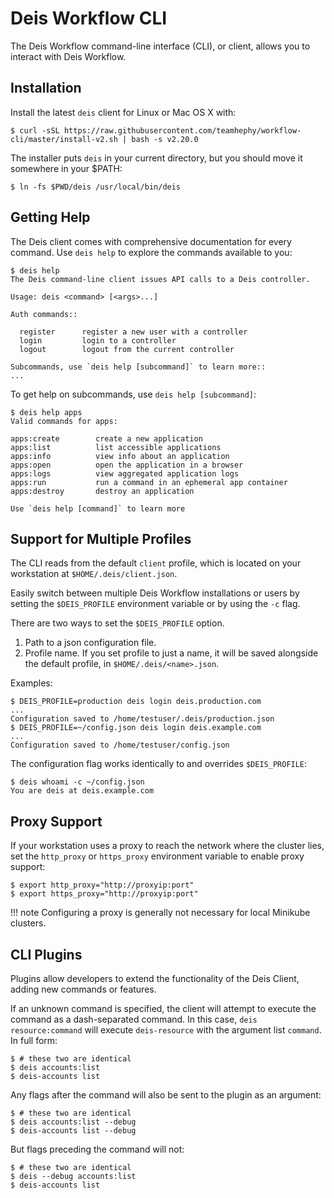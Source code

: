 # Deis Workflow  CLI

The Deis Workflow command-line interface (CLI), or client, allows you to interact
with Deis Workflow.

## Installation

Install the latest `deis` client for Linux or Mac OS X with:

    $ curl -sSL https://raw.githubusercontent.com/teamhephy/workflow-cli/master/install-v2.sh | bash -s v2.20.0

The installer puts `deis` in your current directory, but you should move it
somewhere in your $PATH:

    $ ln -fs $PWD/deis /usr/local/bin/deis

## Getting Help

The Deis client comes with comprehensive documentation for every command.
Use `deis help` to explore the commands available to you:

    $ deis help
    The Deis command-line client issues API calls to a Deis controller.

    Usage: deis <command> [<args>...]

    Auth commands::

      register      register a new user with a controller
      login         login to a controller
      logout        logout from the current controller

    Subcommands, use `deis help [subcommand]` to learn more::
    ...

To get help on subcommands, use `deis help [subcommand]`:

    $ deis help apps
    Valid commands for apps:

    apps:create        create a new application
    apps:list          list accessible applications
    apps:info          view info about an application
    apps:open          open the application in a browser
    apps:logs          view aggregated application logs
    apps:run           run a command in an ephemeral app container
    apps:destroy       destroy an application

    Use `deis help [command]` to learn more


## Support for Multiple Profiles

The CLI reads from the default `client` profile, which is located on your
workstation at `$HOME/.deis/client.json`.

Easily switch between multiple Deis Workflow installations or users by setting
the `$DEIS_PROFILE` environment variable or by using the `-c` flag.

There are two ways to set the `$DEIS_PROFILE` option.

1. Path to a json configuration file.
2. Profile name. If you set profile to just a name, it will be saved alongside the default profile,
   in `$HOME/.deis/<name>.json`.

Examples:

    $ DEIS_PROFILE=production deis login deis.production.com
    ...
    Configuration saved to /home/testuser/.deis/production.json
    $ DEIS_PROFILE=~/config.json deis login deis.example.com
    ...
    Configuration saved to /home/testuser/config.json

The configuration flag works identically to and overrides `$DEIS_PROFILE`:

    $ deis whoami -c ~/config.json
    You are deis at deis.example.com

## Proxy Support

If your workstation uses a proxy to reach the network where the cluster lies,
set the `http_proxy` or `https_proxy` environment variable to enable proxy support:

    $ export http_proxy="http://proxyip:port"
    $ export https_proxy="http://proxyip:port"

!!! note
    Configuring a proxy is generally not necessary for local Minikube clusters.

## CLI Plugins

Plugins allow developers to extend the functionality of the Deis Client, adding new commands or features.

If an unknown command is specified, the client will attempt to execute the command as a dash-separated command. In this case, `deis resource:command` will execute `deis-resource` with the argument list `command`. In full form:

    $ # these two are identical
    $ deis accounts:list
    $ deis-accounts list

Any flags after the command will also be sent to the plugin as an argument:

    $ # these two are identical
    $ deis accounts:list --debug
    $ deis-accounts list --debug

But flags preceding the command will not:

    $ # these two are identical
    $ deis --debug accounts:list
    $ deis-accounts list

